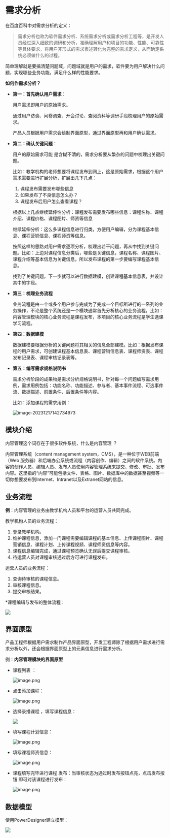 # 需求分析

在百度百科中对需求分析的定义：

> 需求分析也称为软件需求分析、系统需求分析或需求分析工程等，是开发人员经过深入细致的调研和分析，准确理解用户和项目的功能、性能、可靠性等具体要求，将用户非形式的需求表述转化为完整的需求定义，从而确定系统必须做什么的过程。

简单理解就是要搞清楚问题域，问题域就是用户的需求，软件要为用户解决什么问题，实现哪些业务功能，满足什么样的性能要求。

**如何作需求分析？**

- **第一：首先确认用户需求**：

  用户需求即用户的原始需求。

  通过用户访谈、问卷调查、开会讨论、查阅资料等调研手段梳理用户的原始需求。

  产品人员根据用户需求会绘制界面原型，通过界面原型再和用户确认需求。

- **第二：确认关键问题**：

  用户的原始需求可能 是含糊不清的，需求分析要从繁杂的问题中梳理出关键问题。

  比如：教学机构的老师想要将课程发布到网上，这是原始需求，根据这个用户需求需要进行扩展分析，扩展出几下几点：

  1. 课程发布需要发布哪些信息
  2. 如果发布了不良信息怎么办？
  3. 课程发布后用户怎么查看课程？

  根据以上几点继续延伸性分析：课程发布需要发布哪些信息：课程名称、课程介绍、课程价格、课程图片、师资等信息

  继续延伸分析：这么多课程信息进行归类，方便用户编辑，分为课程基本信息、课程营销信息、课程师资等信息。

  按照这样的思路对用户需求逐项分析，梳理出若干问题，再从中找到关键问题。比如：上边对课程信息分类后，哪些是关键信息，课程名称、课程图片、课程介绍等基本信息为关键信息，所以发布课程的第一步要编写课程基本信息。

  找到了关键问题，下一步就可以进行数据建模，创建课程基本信息表，并设计其中的字段。

- **第三：梳理业务流程**

  业务流程是由一个或多个用户参与完成为了完成一个目标所进行的一系列的业务操作，不论是整个系统还是一个模块通常首先分析核心的业务流程，比如：内容管理模块的核心业务流程是课程发布，本项目的核心业务流程是学生选课学习流程。

- **第四：数据建模**

  数据建模要根据分析的关键问题将其相关的信息全部建模。比如：根据发布课程的用户需求，可创建课程基本信息表、课程营销信息表、课程师资表、课程发布记录表、课程审核记录表等。

- **第五：编写需求规格说明书**

  需求分析阶段的成果物是需求分析规格说明书，针对每一个问题编写需求用例，需求用例包括：功能名称、功能描述、参与者、基本事件流程、可选事件流、数据描述、前置条件、后置条件等内容。

  比如：添加课程的需求用例：

  ![image-20231217142734973](https://fastly.jsdelivr.net/gh/LetengZzz/img/java/others/202412092346754.png)

## **模块介绍**

内容管理这个词存在于很多软件系统，什么是内容管理 ？

内容管理系统（content management system，CMS），是一种位于WEB前端（Web 服务器）和后端办公系统或流程（内容创作、编辑）之间的软件系统。内容的创作人员、编辑人员、发布人员使用内容管理系统来提交、修改、审批、发布内容。这里指的“内容”可能包括文件、表格、图片、数据库中的数据甚至视频等一切你想要发布到Internet、Intranet以及Extranet网站的信息。

## **业务流程**

**例**：内容管理的业务由教学机构人员和平台的运营人员共同完成。

教学机构人员的业务流程：

1. 登录教学机构。
2. 维护课程信息，添加一门课程需要编辑课程的基本信息、上传课程图片、课程营销信息、课程计划、上传课程视频、课程师资信息等内容。
3. 课程信息编辑完成，通过课程预览确认无误后提交课程审核。
4. 待运营人员对课程审核通过后方可进行课程发布。

运营人员的业务流程：

1. 查询待审核的课程信息。
2. 审核课程信息。
3. 提交审核结果。

*课程编辑与发布的整体流程：

![](https://fastly.jsdelivr.net/gh/LetengZzz/img/java/others/202412092346880.jpg)

## **界面原型**

产品工程师根据用户需求制作产品界面原型，开发工程师除了根据用户需求进行需求分析以外，还会根据界面原型上的元素信息进行需求分析。

例：**内容管理模块的界面原型**

- 课程列表 ：

  ![image.png](https://fastly.jsdelivr.net/gh/LetengZzz/img/java/others/202412092347264.png)

- 点击添加课程：

  ![image.png](https://fastly.jsdelivr.net/gh/LetengZzz/img/java/others/202412092348297.png)

- 选择录播课程 ，填写课程信息：

  ![](https://fastly.jsdelivr.net/gh/LetengZzz/img/java/others/202412092346542.jpg)

- 填写课程计划信息：

  ![image.png](https://fastly.jsdelivr.net/gh/LetengZzz/img/java/others/202412092348534.png)

- 填写课程师资信息：

  ![image.png](https://fastly.jsdelivr.net/gh/LetengZzz/img/java/others/202412092348474.png)

- 课程填写完毕进行课程 发布：当审核状态为通过时发布按钮点亮，点击发布按钮 即可对该课程进行发布：

  ![image.png](https://fastly.jsdelivr.net/gh/LetengZzz/img/java/others/202412092348862.png)

## **数据模型**

使用PowerDesigner建立模型：

 ![](https://fastly.jsdelivr.net/gh/LetengZzz/img/java/others/202412092345234.jpg)
